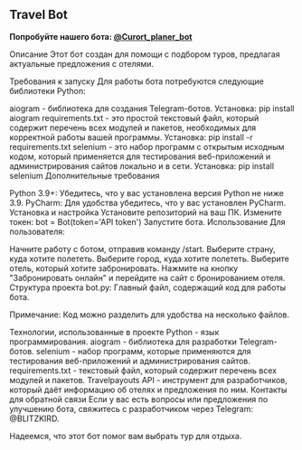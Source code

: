 ## **Travel Bot**
**Попробуйте нашего бота: [@Curort_planer_bot](https://t.me/Curort_planer_bot)**


Описание
Этот бот создан для помощи с подбором туров, предлагая актуальные предложения с отелями.

Требования к запуску
Для работы бота потребуются следующие библиотеки Python:

aiogram - библиотека для создания Telegram-ботов.
Установка: pip install aiogram
requirements.txt - это простой текстовый файл, который содержит перечень всех модулей и пакетов, необходимых для корректной работы вашей программы.
Установка: pip install -r requirements.txt
selenium - это набор программ с открытым исходным кодом, который применяется для тестирования веб-приложений и администрирования сайтов локально и в сети.
Установка: pip install selenium
Дополнительные требования

Python 3.9+: Убедитесь, что у вас установлена версия Python не ниже 3.9.
PyCharm: Для удобства убедитесь, что у вас установлен PyCharm.
Установка и настройка
Установите репозиторий на ваш ПК.
Измените токен:
bot = Bot(token='API token')
Запустите бота.
Использование
Для пользователя:

Начните работу с ботом, отправив команду /start.
Выберите страну, куда хотите полететь.
Выберите город, куда хотите полететь.
Выберите отель, который хотите забронировать.
Нажмите на кнопку "Забронировать онлайн" и перейдите на сайт с бронированием отеля.
Структура проекта
bot.py: Главный файл, содержащий код для работы бота.

Примечание: Код можно разделить для удобства на несколько файлов.

Технологии, использованные в проекте
Python - язык программирования.
aiogram - библиотека для разработки Telegram-ботов.
selenium - набор программ, которые применяются для тестирования веб-приложений и администрирования сайтов.
requirements.txt - текстовый файл, который содержит перечень всех модулей и пакетов.
Travelpayouts API - инструмент для разработчиков, который даёт информацию об отелях и предложения по ним.
Контакты для обратной связи
Если у вас есть вопросы или предложения по улучшению бота, свяжитесь с разработчиком через Telegram: @BLITZKIRD.

Надеемся, что этот бот помог вам выбрать тур для отдыха.


